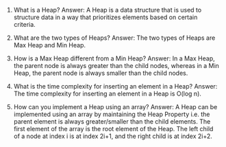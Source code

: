 1. What is a Heap?
Answer: A Heap is a data structure that is used to structure data in a way that prioritizes elements based on certain criteria.

2. What are the two types of Heaps?
Answer: The two types of Heaps are Max Heap and Min Heap.

3. How is a Max Heap different from a Min Heap?
Answer: In a Max Heap, the parent node is always greater than the child nodes, whereas in a Min Heap, the parent node is always smaller than the child nodes.

4. What is the time complexity for inserting an element in a Heap?
Answer: The time complexity for inserting an element in a Heap is O(log n).

5. How can you implement a Heap using an array?
Answer: A Heap can be implemented using an array by maintaining the Heap Property i.e. the parent element is always greater/smaller than the child elements. The first element of the array is the root element of the Heap. The left child of a node at index i is at index 2i+1, and the right child is at index 2i+2.
